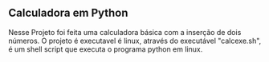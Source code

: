 ## Calculadora em Python
Nesse Projeto foi feita uma calculadora básica com a inserção de dois números.
O projeto é executavel é linux, através do executável "calcexe.sh", é um shell script que executa o programa python em linux.
